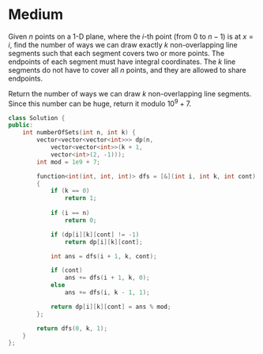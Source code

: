 # Medium

Given $n$ points on a 1-D plane, where the $i$-th point (from $0$ to $n-1$) is at $x = i$, find the number of ways we can draw exactly $k$ non-overlapping line segments such that each segment covers two or more points. The endpoints of each segment must have integral coordinates. The $k$ line segments do not have to cover all $n$ points, and they are allowed to share endpoints.

Return the number of ways we can draw $k$ non-overlapping line segments. Since this number can be huge, return it modulo $10^9 + 7$.

```cpp
class Solution {
public:
    int numberOfSets(int n, int k) {
        vector<vector<vector<int>>> dp(n, 
            vector<vector<int>>(k + 1, 
            vector<int>(2, -1)));
        int mod = 1e9 + 7;

        function<int(int, int, int)> dfs = [&](int i, int k, int cont) -> int
        {
            if (k == 0)
                return 1;
            
            if (i == n)
                return 0;

            if (dp[i][k][cont] != -1)
                return dp[i][k][cont];

            int ans = dfs(i + 1, k, cont);

            if (cont)
                ans += dfs(i + 1, k, 0);
            else
                ans += dfs(i, k - 1, 1);

            return dp[i][k][cont] = ans % mod;
        };

        return dfs(0, k, 1);
    }
};
```
